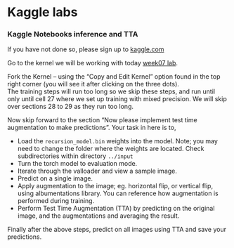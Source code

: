 # Kaggle labs

### Kaggle Notebooks inference and TTA
    
If you have not done so, please sign up to [kaggle.com](kaggle.com)    
    
Go to the kernel we will be working with today [week07 lab](https://www.kaggle.com/darraghdog/berkeley-mids-w251-week7-lab).   
   
Fork the Kernel – using the “Copy and Edit Kernel” option found in the top right corner (you will see it after clicking on the three dots).   
The training steps will run too long so we skip these steps, and run until only until cell 27 where we set up training with mixed precision. We will skip over sections 28 to 29 as they run too long.   

Now skip forward to the section “Now please implement test time augmentation to make predictions”.
Your task in here is to,
* Load the `recursion_model.bin` weights into the model. Note; you may need to change the folder where the weights are located. Check subdirectories within directory `../input`    
* Turn the torch model to evaluation mode.   
* Iterate through the valloader and view a sample image.   
* Predict on a single image.   
* Apply augmentation to the image; eg. horizontal flip, or vertical flip, using albumentations library. You can reference how augmentation is performed during training.        
* Perform Test Time Augmentation (TTA) by predicting on the original image, and the augmentations and averaging the result.   

Finally after the above steps, predict on all images using TTA and save your predictions. 


